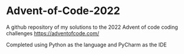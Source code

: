 # Advent-of-Code-2022

A github repository of my solutions to the 2022 Advent of code coding challenges
https://adventofcode.com/

Completed using Python as the language and PyCharm as the IDE
